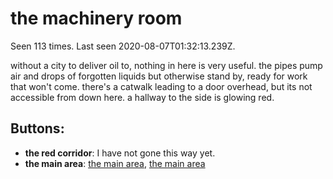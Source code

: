 # the machinery room

Seen 113 times. Last seen 2020-08-07T01:32:13.239Z.

without a city to deliver oil to, nothing in here is very useful. the pipes pump air and drops of forgotten liquids but otherwise stand by, ready for work that won't come. there's a catwalk leading to a door overhead, but its not accessible from down here. a hallway to the side is glowing red.

## Buttons:

- **the red corridor**: I have not gone this way yet.
- **the main area**: [the main area](the-main-area-Nfn7g21.md), [the main area](the-main-area-Nat5qsg.md)